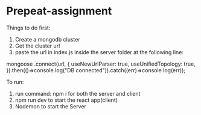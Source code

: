 # Prepeat-assignment

Things to do first:
1. Create a mongodb cluster
2. Get the cluster url
3. paste the url in index.js inside the server folder at the following line:
  
mongoose
  .connect(url, {
    useNewUrlParser: true,
    useUnifiedTopology: true,
  }).then(()=>console.log("DB connected")).catch((err)=>console.log(err)); 



To run:

1. run command: npm i for both the server and client
2. npm run dev to start the react app(client)
3. Nodemon to start the Server

